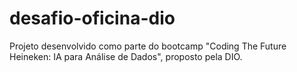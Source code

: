 # desafio-oficina-dio
Projeto desenvolvido como parte do bootcamp "Coding The Future Heineken: IA para Análise de Dados", proposto pela DIO.
